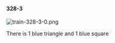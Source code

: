 #### 328-3
![train-328-3-0.png](https://github.com/lil-lab/nlvr/raw/master/nlvr/train/images/12/train-328-3-0.png "train-328-3-0.png")

There is 1 blue triangle and 1 blue square